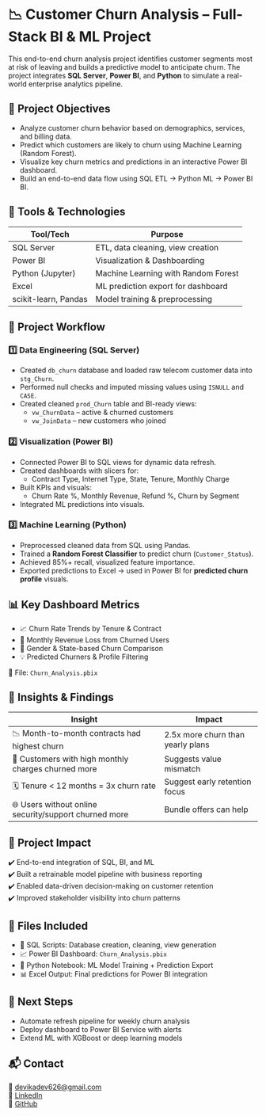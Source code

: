 # 📉 Customer Churn Analysis – Full-Stack BI & ML Project

This end-to-end churn analysis project identifies customer segments most at risk of leaving and builds a predictive model to anticipate churn. The project integrates **SQL Server**, **Power BI**, and **Python** to simulate a real-world enterprise analytics pipeline.


## 🎯 Project Objectives

- Analyze customer churn behavior based on demographics, services, and billing data.
- Predict which customers are likely to churn using Machine Learning (Random Forest).
- Visualize key churn metrics and predictions in an interactive Power BI dashboard.
- Build an end-to-end data flow using SQL ETL → Python ML → Power BI BI.



## 🧰 Tools & Technologies

| Tool/Tech        | Purpose                             |
|------------------|--------------------------------------|
| SQL Server        | ETL, data cleaning, view creation    |
| Power BI          | Visualization & Dashboarding         |
| Python (Jupyter)  | Machine Learning with Random Forest  |
| Excel             | ML prediction export for dashboard   |
| scikit-learn, Pandas | Model training & preprocessing     |




## 🔧 Project Workflow

### 1️⃣ Data Engineering (SQL Server)
- Created `db_churn` database and loaded raw telecom customer data into `stg_Churn`.
- Performed null checks and imputed missing values using `ISNULL` and `CASE`.
- Created cleaned `prod_Churn` table and BI-ready views:
  - `vw_ChurnData` – active & churned customers
  - `vw_JoinData` – new customers who joined

### 2️⃣ Visualization (Power BI)
- Connected Power BI to SQL views for dynamic data refresh.
- Created dashboards with slicers for:
  - Contract Type, Internet Type, State, Tenure, Monthly Charge
- Built KPIs and visuals:
  - Churn Rate %, Monthly Revenue, Refund %, Churn by Segment
- Integrated ML predictions into visuals.

### 3️⃣ Machine Learning (Python)
- Preprocessed cleaned data from SQL using Pandas.
- Trained a **Random Forest Classifier** to predict churn (`Customer_Status`).
- Achieved 85%+ recall, visualized feature importance.
- Exported predictions to Excel → used in Power BI for **predicted churn profile** visuals.



## 📊 Key Dashboard Metrics

- 📈 Churn Rate Trends by Tenure & Contract
- 🧾 Monthly Revenue Loss from Churned Users
- 🧍 Gender & State-based Churn Comparison
- 💡 Predicted Churners & Profile Filtering

📎 File: `Churn_Analysis.pbix`



## 🧠 Insights & Findings

| Insight                                  | Impact |
|------------------------------------------|--------|
| 📉 Month-to-month contracts had highest churn | 2.5x more churn than yearly plans |
| 🧾 Customers with high monthly charges churned more | Suggests value mismatch |
| 🗓️ Tenure < 12 months = 3x churn rate    | Suggest early retention focus |
| 🌐 Users without online security/support churned more | Bundle offers can help |



## 📌 Project Impact

✔️ End-to-end integration of SQL, BI, and ML  
✔️ Built a retrainable model pipeline with business reporting  
✔️ Enabled data-driven decision-making on customer retention  
✔️ Improved stakeholder visibility into churn patterns



## 🔗 Files Included

- 📄 SQL Scripts: Database creation, cleaning, view generation  
- 📈 Power BI Dashboard: `Churn_Analysis.pbix`  
- 📒 Python Notebook: ML Model Training + Prediction Export  
- 📊 Excel Output: Final predictions for Power BI integration



## 🧾 Next Steps

- Automate refresh pipeline for weekly churn analysis  
- Deploy dashboard to Power BI Service with alerts  
- Extend ML with XGBoost or deep learning models



## 📬 Contact

📧 devikadev626@gmail.com  
🔗 [LinkedIn](https://www.linkedin.com/in/devika-m-183378187)  
🔗 [GitHub](https://github.com/Devikadev626)












